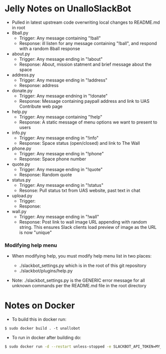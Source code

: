 # Jelly Notes on UnalloSlackBot
- Pulled in latest upstream code overwriting local changes to README.md in root
- 8ball.py 
    - Trigger: Any message containing "!ball"
    - Response: ill listen for any message containing "!ball", and respond with a random 8ball response
- about.py
    - Trigger: Any message ending in "!about"
    - Response: About, mission statment and brief message about the space
- address.py 
    - Trigger: Any message ending in "!address"
    - Response: address
- donate.py
    - Trigger: Any message endning in "!donate"
    - Response: Message containing paypall address and link to UAS Contribute web page
- help.py
    - Trigger: Any message containing "!help"
    - Response: A static message of menu options we want to present to users
- info.py
    - Trigger: Any message ending in "!info"
    - Response: Space status (open/closed) and link to The Wall
- phone.py
    - Trigger: Any message ending in "!phone"
    - Response: Space phone number
- quote.py
    - Trigger: Any message ending in "!quote"
    - Response: Random quote
- status.py
    - Trigger: Any message ending in "!status"
    - Resonse: Pull status txt from UAS website, past text in chat
- upload.py 
    - Trigger: 
    - Response: 
- wall.py
    - Trigger: Any message ending in "!wall"
    - Response: Post link to wall image URL appending with random string. This ensures Slack clients load preview of image as the URL is now "unique"


### Modifying help menu
- When modifying help, you must modify help menu list in two places:
    - ./slackbot_settings.py which is in the root of this git repository
    - ./slackbot/plugins/help.py

- Note: ./slackbot_settings.py is the GENERIC error message for all unknown commands per the README.md file in the root directory


# Notes on Docker
- To build this in docker run:
```
$ sudo docker build . -t unallobot
```

- To run in docker after building do:
```sh
$ sudo docker run -d --restart unless-stopped -e SLACKBOT_API_TOKEN=MY_SECRET_TOKEN unallobot
```



